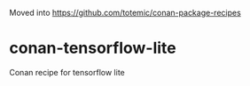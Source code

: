 Moved into https://github.com/totemic/conan-package-recipes

# conan-tensorflow-lite
Conan recipe for tensorflow lite
